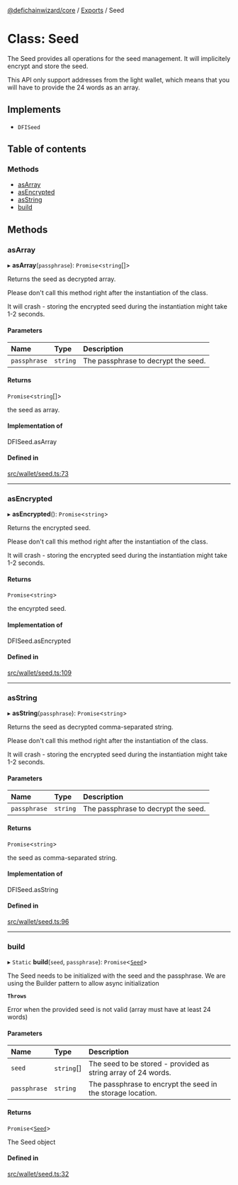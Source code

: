 [@defichainwizard/core](../README.md) / [Exports](../modules.md) / Seed

# Class: Seed

The Seed provides all operations for the seed management. It will implicitely encrypt and store the seed.

This API only support addresses from the light wallet, which means that you will have to provide the 24 words as an array.

## Implements

- `DFISeed`

## Table of contents

### Methods

- [asArray](Seed.md#asarray)
- [asEncrypted](Seed.md#asencrypted)
- [asString](Seed.md#asstring)
- [build](Seed.md#build)

## Methods

### asArray

▸ **asArray**(`passphrase`): `Promise`<`string`[]\>

Returns the seed as decrypted array.

Please don't call this method right after the instantiation of the class.

It will crash - storing the encrypted seed during the instantiation might take 1-2 seconds.

#### Parameters

| Name | Type | Description |
| :------ | :------ | :------ |
| `passphrase` | `string` | The passphrase to decrypt the seed. |

#### Returns

`Promise`<`string`[]\>

the seed as array.

#### Implementation of

DFISeed.asArray

#### Defined in

[src/wallet/seed.ts:73](https://github.com/DeFiChain-Wizard/core-library-frontend/blob/4da6672/src/wallet/seed.ts#L73)

___

### asEncrypted

▸ **asEncrypted**(): `Promise`<`string`\>

Returns the encrypted seed.

Please don't call this method right after the instantiation of the class.

It will crash - storing the encrypted seed during the instantiation might take 1-2 seconds.

#### Returns

`Promise`<`string`\>

the encyrpted seed.

#### Implementation of

DFISeed.asEncrypted

#### Defined in

[src/wallet/seed.ts:109](https://github.com/DeFiChain-Wizard/core-library-frontend/blob/4da6672/src/wallet/seed.ts#L109)

___

### asString

▸ **asString**(`passphrase`): `Promise`<`string`\>

Returns the seed as decrypted comma-separated string.

Please don't call this method right after the instantiation of the class.

It will crash - storing the encrypted seed during the instantiation might take 1-2 seconds.

#### Parameters

| Name | Type | Description |
| :------ | :------ | :------ |
| `passphrase` | `string` | The passphrase to decrypt the seed. |

#### Returns

`Promise`<`string`\>

the seed as comma-separated string.

#### Implementation of

DFISeed.asString

#### Defined in

[src/wallet/seed.ts:96](https://github.com/DeFiChain-Wizard/core-library-frontend/blob/4da6672/src/wallet/seed.ts#L96)

___

### build

▸ `Static` **build**(`seed`, `passphrase`): `Promise`<[`Seed`](Seed.md)\>

The Seed needs to be initialized with the seed and the passphrase.
We are using the Builder pattern to allow async initialization

**`Throws`**

Error when the provided seed is not valid (array must have at least 24 words)

#### Parameters

| Name | Type | Description |
| :------ | :------ | :------ |
| `seed` | `string`[] | The seed to be stored - provided as string array of 24 words. |
| `passphrase` | `string` | The passphrase to encrypt the seed in the storage location. |

#### Returns

`Promise`<[`Seed`](Seed.md)\>

The Seed object

#### Defined in

[src/wallet/seed.ts:32](https://github.com/DeFiChain-Wizard/core-library-frontend/blob/4da6672/src/wallet/seed.ts#L32)

